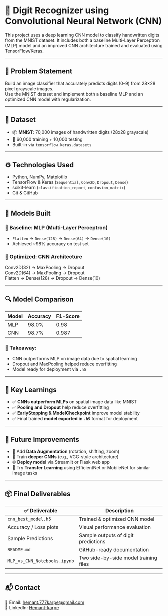 # 🧠 Digit Recognizer using Convolutional Neural Network (CNN)

This project uses a deep learning CNN model to classify handwritten digits from the MNIST dataset. It includes both a baseline Multi-Layer Perceptron (MLP) model and an improved CNN architecture trained and evaluated using TensorFlow/Keras.

---

## 📌 Problem Statement

Build an image classifier that accurately predicts digits (0–9) from 28×28 pixel grayscale images.  
Use the MNIST dataset and implement both a baseline MLP and an optimized CNN model with regularization.

---

## 🧠 Dataset

- 📦 **MNIST**: 70,000 images of handwritten digits (28x28 grayscale)  
- 🔁 60,000 training + 10,000 testing  
- Built-in via `tensorflow.keras.datasets`

---

## ⚙️ Technologies Used

- Python, NumPy, Matplotlib  
- TensorFlow & Keras (`Sequential`, `Conv2D`, `Dropout`, `Dense`)  
- scikit-learn (`classification_report`, `confusion_matrix`)  
- Git & GitHub

---

## 🧪 Models Built

### 🔹 Baseline: MLP (Multi-Layer Perceptron)
- `Flatten` → `Dense(128)` → `Dense(64)` → `Dense(10)`  
- Achieved ~98% accuracy on test set

### 🔹 Optimized: CNN Architecture

Conv2D(32) → MaxPooling → Dropout  
Conv2D(64) → MaxPooling → Dropout  
Flatten → Dense(128) → Dropout → Dense(10)

---

## 🔍 Model Comparison

| Model | Accuracy | F1-Score |
|-------|----------|----------|
| MLP   | 98.0%    | 0.98     |
| CNN   | 98.7%    | 0.987    |

### 🧠 Takeaway:
- CNN outperforms MLP on image data due to spatial learning
- Dropout and MaxPooling helped reduce overfitting
- Model ready for deployment via `.h5`

---

## 🧠 Key Learnings

- ✅ **CNNs outperform MLPs** on spatial image data like MNIST
- ✅ **Pooling and Dropout** help reduce overfitting
- ✅ **EarlyStopping & ModelCheckpoint** improve model stability
- ✅ Final trained **model exported in `.h5`** format for deployment

---

## 🔮 Future Improvements

- 🔁 Add **Data Augmentation** (rotation, shifting, zoom)
- 🧱 Train **deeper CNNs** (e.g., VGG-style architecture)
- 🌐 **Deploy model** via Streamlit or Flask web app
- 🔄 Try **Transfer Learning** using EfficientNet or MobileNet for similar image tasks

---

## 📦 Final Deliverables

| ✅ Deliverable                  | Description                            |
|-------------------------------|----------------------------------------|
| `cnn_best_model.h5`           | Trained & optimized CNN model          |
| Accuracy / Loss plots         | Visual performance evaluation          |
| Sample Predictions            | Sample outputs of digit predictions    |
| `README.md`                   | GitHub-ready documentation             |
| `MLP_vs_CNN_Notebooks.ipynb`  | Two side-by-side model training files  |

---
## 📬 Contact

📧 Email: hemant.777karpe@gmail.com  
🔗 LinkedIn: [Hemant-karpe](https://www.linkedin.com/in/hemant-karpe)
